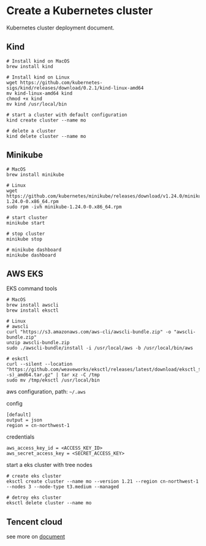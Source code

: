# Create a Kubernetes cluster

Kubernetes cluster deployment document.

## Kind

```shell
# Install kind on MacOS
brew install kind

# Install kind on Linux 
wget https://github.com/kubernetes-sigs/kind/releases/download/0.2.1/kind-linux-amd64
mv kind-linux-amd64 kind
chmod +x kind
mv kind /usr/local/bin

# start a cluster with default configuration
kind create cluster --name mo

# delete a cluster 
kind delete cluster --name mo
```

## Minikube

```shell
# MacOS
brew install minikube

# Linux
wget https://github.com/kubernetes/minikube/releases/download/v1.24.0/minikube-1.24.0-0.x86_64.rpm
sudo rpm -ivh minikube-1.24.0-0.x86_64.rpm

# start cluster
minikube start

# stop cluster
minikube stop

# minikube dashboard
minikube dashboard
```

## AWS EKS

EKS command tools

```shell
# MacOS
brew install awscli
brew install eksctl

# Linux
# awscli
curl "https://s3.amazonaws.com/aws-cli/awscli-bundle.zip" -o "awscli-bundle.zip"
unzip awscli-bundle.zip
sudo ./awscli-bundle/install -i /usr/local/aws -b /usr/local/bin/aws

# eskctl
curl --silent --location "https://github.com/weaveworks/eksctl/releases/latest/download/eksctl_$(uname -s)_amd64.tar.gz" | tar xz -C /tmp
sudo mv /tmp/eksctl /usr/local/bin
```

aws configuration, path: `~/.aws`

config

```text
[default]
output = json
region = cn-northwest-1
```

credentials

```text
aws_access_key_id = <ACCESS_KEY_ID>
aws_secret_access_key = <SECRET_ACCESS_KEY>
```

start a eks cluster with tree nodes

```shell
# create eks cluster
eksctl create cluster --name mo --version 1.21 --region cn-northwest-1 --nodes 3 --node-type t3.medium --managed

# detroy eks cluster
eksctl delete cluster --name mo
```

## Tencent cloud

see more on [document](./tencent_cloud/tencent.md)
